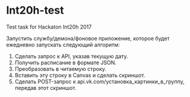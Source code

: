 # Int20h-test
Test task for Hackaton Int20h 2017

Запустить службу/демона/фоновое приложение, которое будет ежедневно запускать следующий алгоритм:
1. Сделать запрос к API, указав текущую дату.
2. Получить расписание в формате JSON.
3. Преобразовать в читаемую строку.
4. Вставить эту строку в Canvas и сделать скриншот.
5. Сделать POST-запрос к api.vk.com/установка_картинки_в_группу, передав этот скриншот.
